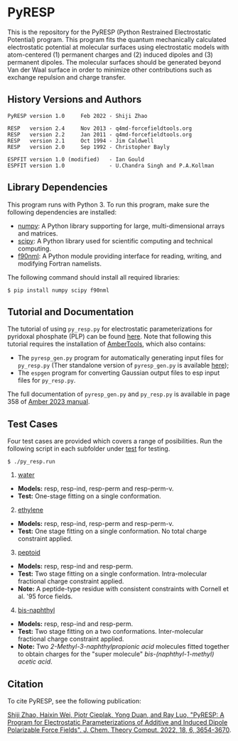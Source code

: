# PyRESP
This is the repository for the PyRESP (Python Restrained Electrostatic Potential) program. This program fits the quantum mechanically calculated electrostatic potential at molecular surfaces using electrostatic models with atom-centered (1) permanent charges and (2) induced dipoles and (3) permanent dipoles. The molecular surfaces should be generated beyond Van der Waal surface in order to minimize other contributions such as exchange repulsion and charge transfer. 

## History Versions and Authors
    PyRESP version 1.0     Feb 2022 - Shiji Zhao

    RESP   version 2.4     Nov 2013 - q4md-forcefieldtools.org
    RESP   version 2.2     Jan 2011 - q4md-forcefieldtools.org
    RESP   version 2.1     Oct 1994 - Jim Caldwell
    RESP   version 2.0     Sep 1992 - Christopher Bayly

    ESPFIT version 1.0 (modified)   - Ian Gould
    ESPFIT version 1.0              - U.Chandra Singh and P.A.Kollman

## Library Dependencies
This program runs with Python 3. To run this program, make sure the following dependencies are installed:
- [numpy](https://numpy.org/): A Python library supporting for large, multi-dimensional arrays and matrices.
- [scipy](https://scipy.org/): A Python library used for scientific computing and technical computing.
- [f90nml](https://github.com/marshallward/f90nml): A Python module providing interface for reading, writing, and modifying Fortran namelists.

The following command should install all required libraries:

`$ pip install numpy scipy f90nml`

## Tutorial and Documentation
The tutorial of using `py_resp.py` for electrostatic parameterizations for pyridoxal phosphate (PLP) can be found [here](http://htmlpreview.github.io/?https://github.com/ShijiZ/PyRESP/blob/master/tutorial/pyresp.html). Note that following this tutorial requires the installation of [AmberTools](https://ambermd.org/AmberTools.php), which also contains:
- The `pyresp_gen.py` program for automatically generating input files for `py_resp.py` (Ther standalone version of `pyresp_gen.py` is available [here](https://github.com/csu1505110121/pyresp_gen));
- The `espgen` program for converting Gaussian output files to esp input files for `py_resp.py`.

The full documentation of `pyresp_gen.py` and `py_resp.py` is available in page 358 of [Amber 2023 manual](https://ambermd.org/doc12/Amber23.pdf#page=358).

## Test Cases
Four test cases are provided which covers a range of posibilities. Run the following script in each subfolder under [test](https://github.com/ShijiZ/PyRESP/tree/master/test) for testing.

`$ ./py_resp.run` 

1. [water](https://github.com/ShijiZ/PyRESP/tree/master/test/water)
- **Models:** resp, resp-ind, resp-perm and resp-perm-v.
- **Test:** One-stage fitting on a single conformation.

2. [ethylene](https://github.com/ShijiZ/PyRESP/tree/master/test/ethylene)
- **Models:** resp, resp-ind, resp-perm and resp-perm-v.
- **Test:** One stage fitting on a single conformation. No total charge constraint applied.

3. [peptoid](https://github.com/ShijiZ/PyRESP/tree/master/test/peptoid)
- **Models:** resp, resp-ind and resp-perm.
- **Test:** Two stage fitting on a single conformation. Intra-molecular fractional charge constraint applied.
- **Note:** A peptide-type residue with consistent constraints with Cornell et al. '95 force fields.

4. [bis-naphthyl](https://github.com/ShijiZ/PyRESP/tree/master/test/bis-naphthyl)
- **Models:** resp, resp-ind and resp-perm.
- **Test:** Two stage fitting on a two conformations. Inter-molecular fractional charge constraint applied.
- **Note:** Two *2-Methyl-3-naphthylpropionic acid* molecules fitted together to obtain charges for the "super molecule" *bis-(naphthyl-1-methyl) acetic acid*.

## Citation
To cite PyRESP, see the following publication:

[Shiji Zhao, Haixin Wei, Piotr Cieplak, Yong Duan, and Ray Luo, "PyRESP: A Program for Electrostatic Parameterizations of Additive and Induced Dipole Polarizable Force Fields". J. Chem. Theory Comput. 2022, 18, 6, 3654-3670](https://pubs.acs.org/doi/full/10.1021/acs.jctc.2c00230).